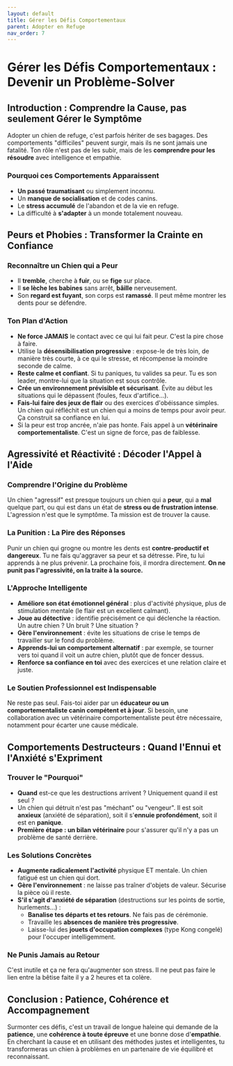 ```yaml
---
layout: default
title: Gérer les Défis Comportementaux
parent: Adopter en Refuge
nav_order: 7
---
```


# **Gérer les Défis Comportementaux : Devenir un Problème-Solver**

## **Introduction : Comprendre la Cause, pas seulement Gérer le Symptôme**

Adopter un chien de refuge, c'est parfois hériter de ses bagages. Des comportements "difficiles" peuvent surgir, mais ils ne sont jamais une fatalité. Ton rôle n'est pas de les subir, mais de les **comprendre pour les résoudre** avec intelligence et empathie.

### **Pourquoi ces Comportements Apparaissent**

*   **Un passé traumatisant** ou simplement inconnu.
*   Un **manque de socialisation** et de codes canins.
*   Le **stress accumulé** de l'abandon et de la vie en refuge.
*   La difficulté à **s'adapter** à un monde totalement nouveau.

## **Peurs et Phobies : Transformer la Crainte en Confiance**

### **Reconnaître un Chien qui a Peur**

-   Il **tremble**, cherche à **fuir**, ou se **fige** sur place.
-   Il **se lèche les babines** sans arrêt, **bâille** nerveusement.
-   Son **regard est fuyant**, son corps est **ramassé**. Il peut même montrer les dents pour se défendre.

### **Ton Plan d'Action**

-   **Ne force JAMAIS** le contact avec ce qui lui fait peur. C'est la pire chose à faire.
-   Utilise la **désensibilisation progressive** : expose-le de très loin, de manière très courte, à ce qui le stresse, et récompense la moindre seconde de calme.
-   **Reste calme et confiant**. Si tu paniques, tu valides sa peur. Tu es son leader, montre-lui que la situation est sous contrôle.
-   **Crée un environnement prévisible et sécurisant**. Évite au début les situations qui le dépassent (foules, feux d'artifice...).
-   **Fais-lui faire des jeux de flair** ou des exercices d'obéissance simples. Un chien qui réfléchit est un chien qui a moins de temps pour avoir peur. Ça construit sa confiance en lui.
-   Si la peur est trop ancrée, n'aie pas honte. Fais appel à un **vétérinaire comportementaliste**. C'est un signe de force, pas de faiblesse.

## **Agressivité et Réactivité : Décoder l'Appel à l'Aide**

### **Comprendre l'Origine du Problème**

Un chien "agressif" est presque toujours un chien qui a **peur**, qui a **mal** quelque part, ou qui est dans un état de **stress ou de frustration intense**. L'agression n'est que le symptôme. Ta mission est de trouver la cause.

### **La Punition : La Pire des Réponses**

Punir un chien qui grogne ou montre les dents est **contre-productif et dangereux**. Tu ne fais qu'aggraver sa peur et sa détresse. Pire, tu lui apprends à ne plus prévenir. La prochaine fois, il mordra directement. **On ne punit pas l'agressivité, on la traite à la source.**

### **L'Approche Intelligente**

-   **Améliore son état émotionnel général** : plus d'activité physique, plus de stimulation mentale (le flair est un excellent calmant).
-   **Joue au détective** : identifie précisément ce qui déclenche la réaction. Un autre chien ? Un bruit ? Une situation ?
-   **Gère l'environnement** : évite les situations de crise le temps de travailler sur le fond du problème.
-   **Apprends-lui un comportement alternatif** : par exemple, se tourner vers toi quand il voit un autre chien, plutôt que de foncer dessus.
-   **Renforce sa confiance en toi** avec des exercices et une relation claire et juste.

### **Le Soutien Professionnel est Indispensable**

Ne reste pas seul. Fais-toi aider par un **éducateur ou un comportementaliste canin compétent et à jour**. Si besoin, une collaboration avec un vétérinaire comportementaliste peut être nécessaire, notamment pour écarter une cause médicale.

## **Comportements Destructeurs : Quand l'Ennui et l'Anxiété s'Expriment**

### **Trouver le "Pourquoi"**

-   **Quand** est-ce que les destructions arrivent ? Uniquement quand il est seul ?
-   Un chien qui détruit n'est pas "méchant" ou "vengeur". Il est soit **anxieux** (anxiété de séparation), soit il s'**ennuie profondément**, soit il est en **panique**.
-   **Première étape : un bilan vétérinaire** pour s'assurer qu'il n'y a pas un problème de santé derrière.

### **Les Solutions Concrètes**

-   **Augmente radicalement l'activité** physique ET mentale. Un chien fatigué est un chien qui dort.
-   **Gère l'environnement** : ne laisse pas traîner d'objets de valeur. Sécurise la pièce où il reste.
-   **S'il s'agit d'anxiété de séparation** (destructions sur les points de sortie, hurlements...) :
    -   **Banalise tes départs et tes retours**. Ne fais pas de cérémonie.
    -   Travaille les **absences de manière très progressive**.
    -   Laisse-lui des **jouets d'occupation complexes** (type Kong congelé) pour l'occuper intelligemment.

### **Ne Punis Jamais au Retour**

C'est inutile et ça ne fera qu'augmenter son stress. Il ne peut pas faire le lien entre la bêtise faite il y a 2 heures et ta colère.

## **Conclusion : Patience, Cohérence et Accompagnement**

Surmonter ces défis, c'est un travail de longue haleine qui demande de la **patience**, une **cohérence à toute épreuve** et une bonne dose d'**empathie**. En cherchant la cause et en utilisant des méthodes justes et intelligentes, tu transformeras un chien à problèmes en un partenaire de vie équilibré et reconnaissant. 
